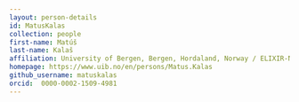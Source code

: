 ```yaml
---
layout: person-details
id: MatusKalas
collection: people
first-name: Matúš
last-name: Kalaš
affiliation: University of Bergen, Bergen, Hordaland, Norway / ELIXIR-NO
homepage: https://www.uib.no/en/persons/Matus.Kalas
github_username: matuskalas
orcid:  0000-0002-1509-4981
---
```

